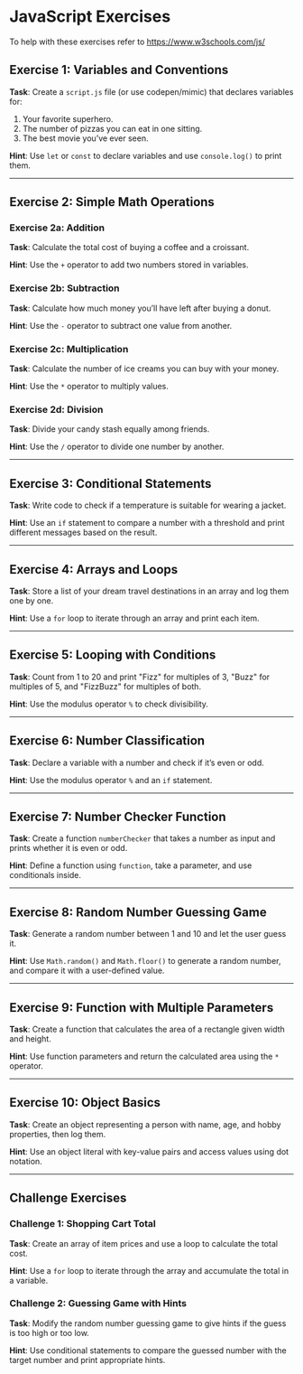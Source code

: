 # JavaScript Exercises

To help with these exercises refer to https://www.w3schools.com/js/ 

## Exercise 1: Variables and Conventions
**Task**: Create a `script.js` file (or use codepen/mimic) that declares variables for:
1. Your favorite superhero.
2. The number of pizzas you can eat in one sitting.
3. The best movie you’ve ever seen.

**Hint**: Use `let` or `const` to declare variables and use `console.log()` to print them.

---

## Exercise 2: Simple Math Operations

### Exercise 2a: Addition
**Task**: Calculate the total cost of buying a coffee and a croissant.

**Hint**: Use the `+` operator to add two numbers stored in variables.

### Exercise 2b: Subtraction
**Task**: Calculate how much money you’ll have left after buying a donut.

**Hint**: Use the `-` operator to subtract one value from another.

### Exercise 2c: Multiplication
**Task**: Calculate the number of ice creams you can buy with your money.

**Hint**: Use the `*` operator to multiply values.

### Exercise 2d: Division
**Task**: Divide your candy stash equally among friends.

**Hint**: Use the `/` operator to divide one number by another.

---

## Exercise 3: Conditional Statements
**Task**: Write code to check if a temperature is suitable for wearing a jacket.

**Hint**: Use an `if` statement to compare a number with a threshold and print different messages based on the result.

---

## Exercise 4: Arrays and Loops
**Task**: Store a list of your dream travel destinations in an array and log them one by one.

**Hint**: Use a `for` loop to iterate through an array and print each item.

---

## Exercise 5: Looping with Conditions
**Task**: Count from 1 to 20 and print "Fizz" for multiples of 3, "Buzz" for multiples of 5, and "FizzBuzz" for multiples of both.

**Hint**: Use the modulus operator `%` to check divisibility.

---

## Exercise 6: Number Classification
**Task**: Declare a variable with a number and check if it’s even or odd.

**Hint**: Use the modulus operator `%` and an `if` statement.

---

## Exercise 7: Number Checker Function
**Task**: Create a function `numberChecker` that takes a number as input and prints whether it is even or odd.

**Hint**: Define a function using `function`, take a parameter, and use conditionals inside.

---

## Exercise 8: Random Number Guessing Game
**Task**: Generate a random number between 1 and 10 and let the user guess it.

**Hint**: Use `Math.random()` and `Math.floor()` to generate a random number, and compare it with a user-defined value.

---

## Exercise 9: Function with Multiple Parameters
**Task**: Create a function that calculates the area of a rectangle given width and height.

**Hint**: Use function parameters and return the calculated area using the `*` operator.

---

## Exercise 10: Object Basics
**Task**: Create an object representing a person with name, age, and hobby properties, then log them.

**Hint**: Use an object literal with key-value pairs and access values using dot notation.

---

## Challenge Exercises

### Challenge 1: Shopping Cart Total
**Task**: Create an array of item prices and use a loop to calculate the total cost.

**Hint**: Use a `for` loop to iterate through the array and accumulate the total in a variable.

### Challenge 2: Guessing Game with Hints
**Task**: Modify the random number guessing game to give hints if the guess is too high or too low.

**Hint**: Use conditional statements to compare the guessed number with the target number and print appropriate hints.